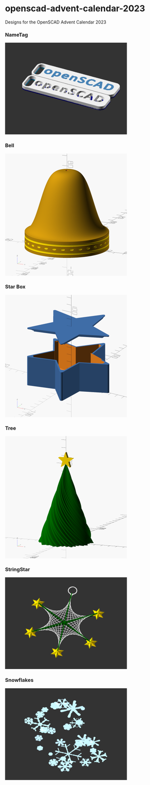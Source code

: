 # openscad-advent-calendar-2023
Designs for the OpenSCAD Advent Calendar 2023

### NameTag
<img src="NameTag/NameTag.png" width="400">

### Bell
<img src="bell/bell.png" width="400">

### Star Box
<img src="star-box/star-box.png" width="400">

### Tree
<img src="tree/tree.png" width="400">

### StringStar
<img src="StringStar/StringartStar.png" width="400">

### Snowflakes
<img src="Snowflakes/Snowflakes.png" width="400">
